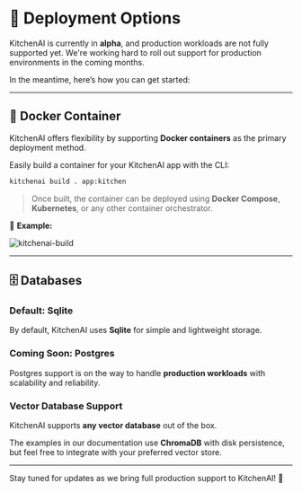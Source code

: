 # 🚀 Deployment Options  

KitchenAI is currently in **alpha**, and production workloads are not fully supported yet. We're working hard to roll out support for production environments in the coming months.  

In the meantime, here’s how you can get started:  

---

## 🐳 **Docker Container**  

KitchenAI offers flexibility by supporting **Docker containers** as the primary deployment method.  

Easily build a container for your KitchenAI app with the CLI:  

```bash
kitchenai build . app:kitchen
```  

> Once built, the container can be deployed using **Docker Compose**, **Kubernetes**, or any other container orchestrator.  

📸 **Example:**  

![kitchenai-build](../_static/images/kitchenai-build.gif)  

---

## 🗄️ **Databases**  

### **Default: Sqlite**  
By default, KitchenAI uses **Sqlite** for simple and lightweight storage.  

### **Coming Soon: Postgres**  
Postgres support is on the way to handle **production workloads** with scalability and reliability.  

### **Vector Database Support**  
KitchenAI supports **any vector database** out of the box.  

The examples in our documentation use **ChromaDB** with disk persistence, but feel free to integrate with your preferred vector store.  

---

Stay tuned for updates as we bring full production support to KitchenAI! 🔧